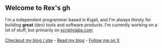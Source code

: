 ## Welcome to Rex's gh 
I'm a  independent programmer based in Kigali, and I'm always thirsty for building <b>great</b> (dev) tools and software products.
I'm currently working on a lot of stuff, but primarily on [scriptylabs.com](https://scriptylabs.com)
<br>
<br>
[Checkout my blog / site](https://regisrex.me) -  [Read my blog](https://regisrex.me/blog) - [Follow me on X](https://regisrex.me/twitter)

